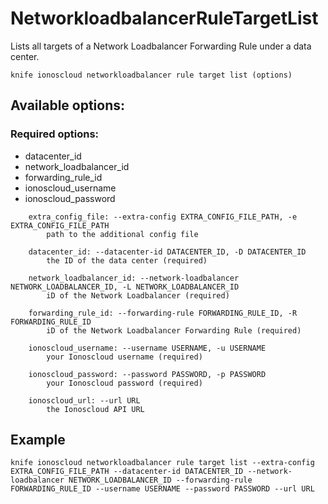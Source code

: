 # NetworkloadbalancerRuleTargetList

Lists all targets of a Network Loadbalancer Forwarding Rule under a data center.

```text
knife ionoscloud networkloadbalancer rule target list (options)
```

## Available options:

### Required options:

* datacenter\_id
* network\_loadbalancer\_id
* forwarding\_rule\_id
* ionoscloud\_username
* ionoscloud\_password

```text
    extra_config_file: --extra-config EXTRA_CONFIG_FILE_PATH, -e EXTRA_CONFIG_FILE_PATH
        path to the additional config file

    datacenter_id: --datacenter-id DATACENTER_ID, -D DATACENTER_ID
        the ID of the data center (required)

    network_loadbalancer_id: --network-loadbalancer NETWORK_LOADBALANCER_ID, -L NETWORK_LOADBALANCER_ID
        iD of the Network Loadbalancer (required)

    forwarding_rule_id: --forwarding-rule FORWARDING_RULE_ID, -R FORWARDING_RULE_ID
        iD of the Network Loadbalancer Forwarding Rule (required)

    ionoscloud_username: --username USERNAME, -u USERNAME
        your Ionoscloud username (required)

    ionoscloud_password: --password PASSWORD, -p PASSWORD
        your Ionoscloud password (required)

    ionoscloud_url: --url URL
        the Ionoscloud API URL

```
## Example

```text
knife ionoscloud networkloadbalancer rule target list --extra-config EXTRA_CONFIG_FILE_PATH --datacenter-id DATACENTER_ID --network-loadbalancer NETWORK_LOADBALANCER_ID --forwarding-rule FORWARDING_RULE_ID --username USERNAME --password PASSWORD --url URL
```
